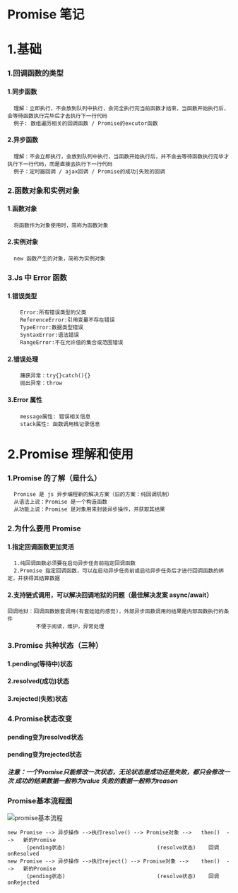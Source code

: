 # Promise 笔记

# 1.基础

### 1.回调函数的类型

#### 1.同步函数

      理解：立即执行，不会放到队列中执行，会完全执行完当前函数才结束，当函数开始执行后，会等待函数执行完毕后才去执行下一行代码
      例子: 数组遍历相关的回调函数 / Promise的excutor函数

#### 2.异步函数

      理解：不会立即执行，会放到队列中执行，当函数开始执行后，并不会去等待函数执行完毕才执行下一行代码，而是直接去执行下一行代码
      例子：定时器回调 / ajax回调 / Promise的成功|失败的回调

### 2.函数对象和实例对象

#### 1.函数对象

      将函数作为对象使用时，简称为函数对象

#### 2.实例对象

      new 函数产生的对象，简称为实例对象

### 3.Js 中 Error 函数

#### 1.错误类型

        Error:所有错误类型的父类
        ReferenceError:引用变量不存在错误
        TypeError:数据类型错误
        SyntaxError:语法错误
        RangeError:不在允许值的集合或范围错误

#### 2.错误处理

        蒱获异常：try{}catch(){}
        抛出异常：throw

#### 3.Error 属性

        message属性: 错误相关信息
        stack属性: 函数调用栈记录信息

# 2.Promise 理解和使用

### 1.Promise 的了解（是什么）

      Pronise 是 js 异步编程新的解决方案（旧的方案：纯回调机制）
      从语法上说：Promise 是一个构造函数
      从功能上说：Promise 是对象用来封装异步操作，并获取其结果

### 2.为什么要用 Promise

#### 1.指定回调函数更加灵活

      1.纯回调函数必须要在启动异步任务前指定回调函数
      2.Promise 指定回调函数，可以在启动异步任务前或启动异步任务后才进行回调函数的绑定，并获得其结算数据

#### 2.支持链式调用，可以解决回调地狱的问题（最佳解决发案 async/await）

```
回调地狱：回调函数嵌套调用(有套娃娃的感觉)，外部异步函数调用的结果是内部函数执行的条件
         不便于阅读，维护，异常处理
```
### 3.Promise 共种状态（三种）

#### 1.pending(等待中)状态

#### 2.resolved(成功)状态

#### 3.rejected(失败)状态

### 4.Promise状态改变

#### pending变为resolved状态

#### pending变为rejected状态

##### 注意：一个Promise只能修改一次状态，无论状态是成功还是失败，都只会修改一次   成功的结果数据一般称为value   失败的数据一般称为reason

### Promise基本流程图

![promise基本流程](http://vipkshttp1.wiz.cn/ks/share/resources/49c30824-dcdf-4bd0-af2a-708f490b44a1/92b8cbfb-a474-4859-943b-6048e9dc66f6/index_files/9b2b980e2959c4f996cafddb03fa5d4d.png)

```
new Promise --> 异步操作 -->执行resolve() --> Promise对象 -->   then()  -->   新的Promise
      (pending状态)                             (resolve状态)    回调onResolved 
new Promise --> 异步操作 -->执行reject() --> Promise对象 -->    then()  -->   新的Promise
      (pending状态)                             (resolve状态)    回调onRejected
```


      